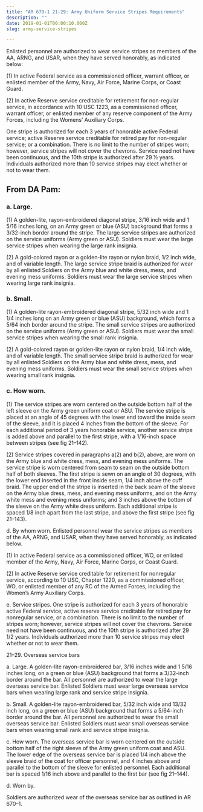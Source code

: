 ```yaml
---
title: "AR 670-1 21-29: Army Uniform Service Stripes Requirements"
description: ""
date: 2019-01-01T00:00:10.000Z
slug: army-service-stripes

---
```


Enlisted personnel are authorized to wear service stripes as members of the AA, ARNG, and USAR, when they have served honorably, as indicated below:

(1) In active Federal service as a commissioned officer, warrant officer, or enlisted member of the Army, Navy, Air Force, Marine Corps, or Coast Guard.

(2) In active Reserve service creditable for retirement for non-regular service, in accordance with 10 USC 1223, as a
commissioned officer, warrant officer, or enlisted member of any reserve component of the Army Forces, including the Womens’ Auxiliary Corps.

One stripe is authorized for each 3 years of honorable active Federal service; active Reserve service creditable for retired pay for non-regular service; or a combination. There is no limit to the number of stripes worn; however, service stripes will not cover the chevrons. Service need not have been continuous, and the 10th stripe is authorized after 29 1⁄2 years. Individuals authorized more than 10 service stripes may elect whether or not to wear them.

<h2>From DA Pam:</h2>

<h3>a. Large.</h3>

(1) A golden-lite, rayon-embroidered diagonal stripe, 3/16 inch wide and 1 5/16 inches long, on an Army green or blue (ASU) background that forms a 3/32-inch border around the stripe. The large service stripes are authorized on the service uniforms (Army green or ASU). Soldiers must wear the large service stripes when wearing the large rank insignia.

(2) A gold-colored rayon or a golden-lite rayon or nylon braid, 1/2 inch wide, and of variable length. The large service stripe braid is authorized for wear by all enlisted Soldiers on the Army blue and white dress, mess, and evening mess uniforms. Soldiers must wear the large service stripes when wearing large rank insignia.

<h3>b. Small.</h3>

(1) A golden-lite rayon-embroidered diagonal stripe, 5/32 inch wide and 1 1/4 inches long on an Army green or blue (ASU) background, which forms a 5/64 inch border around the stripe. The small service stripes are authorized on the service uniforms (Army green or ASU). Soldiers must wear the small service stripes when wearing the small rank insignia.

(2) A gold-colored rayon or golden-lite rayon or nylon braid, 1/4 inch wide, and of variable length. The small service stripe braid is authorized for wear by all enlisted Soldiers on the Army blue and white dress, mess, and evening mess uniforms. Soldiers must wear the small service stripes when wearing small rank insignia.

<h3>c. How worn.</h3>

(1) The service stripes are worn centered on the outside bottom half of the left sleeve on the Army green uniform coat or ASU. The service stripe is placed at an angle of 45 degrees with the lower end toward the inside seam of the sleeve, and it is placed 4 inches from the bottom of the sleeve. For each additional period of 3 years honorable service, another service stripe is added above and parallel to the first stripe, with a 1/16-inch space between stripes (see fig
21–142).

(2) Service stripes covered in paragraphs a(2) and b(2), above, are worn on the Army blue and white dress, mess,
and evening mess uniforms. The service stripe is worn centered from seam to seam on the outside bottom half of both
sleeves. The first stripe is sewn on an angle of 30 degrees, with the lower end inserted in the front inside seam, 1/4
inch above the cuff braid. The upper end of the stripe is inserted in the back seam of the sleeve on the Army blue
dress, mess, and evening mess uniforms, and on the Army white mess and evening mess uniforms; and 3 inches above
the bottom of the sleeve on the Army white dress uniform. Each additional stripe is spaced 1/8 inch apart from the last
stripe, and above the first stripe (see fig 21–143).

d. By whom worn. Enlisted personnel wear the service stripes as members of the AA, ARNG, and USAR, when they
have served honorably, as indicated below.

(1) In active Federal service as a commissioned officer, WO, or enlisted member of the Army, Navy, Air Force,
Marine Corps, or Coast Guard.

(2) In active Reserve service creditable for retirement for nonregular service, according to 10 USC, Chapter 1220, as
a commissioned officer, WO, or enlisted member of any RC of the Armed Forces, including the Women’s Army
Auxiliary Corps.

e. Service stripes. One stripe is authorized for each 3 years of honorable active Federal service, active reserve
service creditable for retired pay for nonregular service, or a combination. There is no limit to the number of stripes
worn; however, service stripes will not cover the chevrons. Service need not have been continuous, and the 10th stripe is authorized after 29 1/2 years. Individuals authorized more than 10 service stripes may elect whether or not to wear
them.

21–29. Overseas service bars

a. Large. A golden-lite rayon-embroidered bar, 3/16 inches wide and 1 5/16 inches long, on a green or blue (ASU)
background that forms a 3/32-inch border around the bar. All personnel are authorized to wear the large overseas
service bar. Enlisted Soldiers must wear large overseas service bars when wearing large rank and service stripe
insignia.

b. Small. A golden-lite rayon-embroidered bar, 5/32 inch wide and 13/32 inch long, on a green or blue (ASU)
background that forms a 5/64-inch border around the bar. All personnel are authorized to wear the small overseas
service bar. Enlisted Soldiers must wear small overseas service bars when wearing small rank and service stripe
insignia.

c. How worn. The overseas service bar is worn centered on the outside bottom half of the right sleeve of the Army
green uniform coat and ASU. The lower edge of the overseas service bar is placed 1/4 inch above the sleeve braid of
the coat for officer personnel, and 4 inches above and parallel to the bottom of the sleeve for enlisted personnel. Each
additional bar is spaced 1/16 inch above and parallel to the first bar (see fig 21–144).

d. Worn by. 

Soldiers are authorized wear of the overseas service bar as outlined in AR 670–1.
